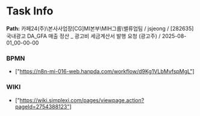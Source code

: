 # Task Info

**Path:** 카페24(주)\본사사업장\[CG]MI본부\MIH그룹\밸류업팀 / jsjeong / [282635] 국내광고 DA_GFA 매출 정산 _ 광고비 세금계산서 발행 요청 (광고주) / 2025-08-01_00-00-00

### BPMN
- ["https://n8n-mi-016-web.hanpda.com/workflow/d9Kg1VLbMvfspMgL"]

### WIKI
- ["https://wiki.simplexi.com/pages/viewpage.action?pageId=2754388123"]

